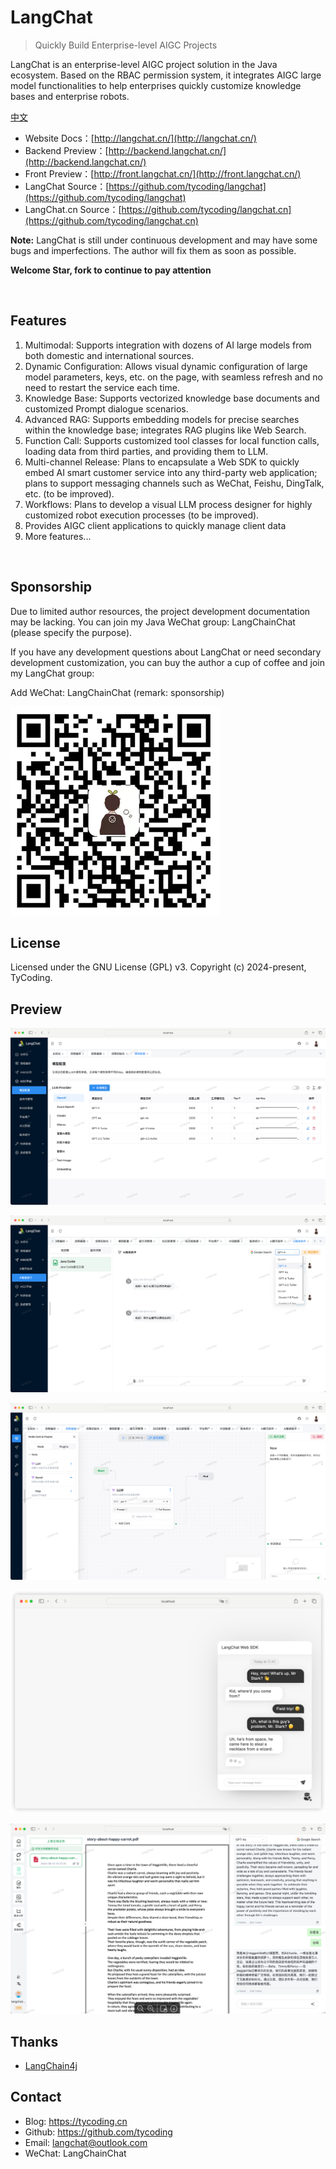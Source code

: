 # LangChat

> Quickly Build Enterprise-level AIGC Projects

LangChat is an enterprise-level AIGC project solution in the Java ecosystem. Based on the RBAC permission system, it integrates AIGC large model functionalities to help enterprises quickly customize knowledge bases and enterprise robots.

[中文](./README.md)

- Website Docs：[http://langchat.cn/](http://langchat.cn/)
- Backend Preview：[http://backend.langchat.cn/](http://backend.langchat.cn/)
- Front Preview：[http://front.langchat.cn/](http://front.langchat.cn/)
- LangChat Source：[https://github.com/tycoding/langchat](https://github.com/tycoding/langchat)
- LangChat.cn Source：[https://github.com/tycoding/langchat.cn](https://github.com/tycoding/langchat.cn)

**Note:** LangChat is still under continuous development and may have some bugs and imperfections. The author will fix them as soon as possible.

**Welcome Star, fork to continue to pay attention**

<br/>

## Features

1. Multimodal: Supports integration with dozens of AI large models from both domestic and international sources.
2. Dynamic Configuration: Allows visual dynamic configuration of large model parameters, keys, etc. on the page, with seamless refresh and no need to restart the service each time.
3. Knowledge Base: Supports vectorized knowledge base documents and customized Prompt dialogue scenarios.
4. Advanced RAG: Supports embedding models for precise searches within the knowledge base; integrates RAG plugins like Web Search.
5. Function Call: Supports customized tool classes for local function calls, loading data from third parties, and providing them to LLM.
6. Multi-channel Release: Plans to encapsulate a Web SDK to quickly embed AI smart customer service into any third-party web application; plans to support messaging channels such as WeChat, Feishu, DingTalk, etc. (to be improved).
7. Workflows: Plans to develop a visual LLM process designer for highly customized robot execution processes (to be improved).
8. Provides AIGC client applications to quickly manage client data
9. More features...

<br/>

## Sponsorship

Due to limited author resources, the project development documentation may be lacking. You can join my Java WeChat group: LangChainChat (please specify the purpose).

If you have any development questions about LangChat or need secondary development customization, you can buy the author a cup of coffee and join my LangChat group:

Add WeChat: LangChainChat (remark: sponsorship)

![](docs/imgs/MIK-u8rMXC.png)

## License

Licensed under the GNU License (GPL) v3. Copyright (c) 2024-present, TyCoding.


## Preview

![](docs/imgs/MIK-fYD77Q.png)

![](docs/imgs/MIK-HsjZrq.png)

![](docs/imgs/MIK-qmfti3.png)

![](docs/imgs/MIK-pMyQJN.png)

![](docs/imgs/MIK-v4zoRt.png)

## Thanks

- [LangChain4j](https://github.com/langchain4j/langchain4j)


## Contact

- Blog: https://tycoding.cn
- Github: https://github.com/tycoding
- Email: langchat@outlook.com
- WeChat: LangChainChat